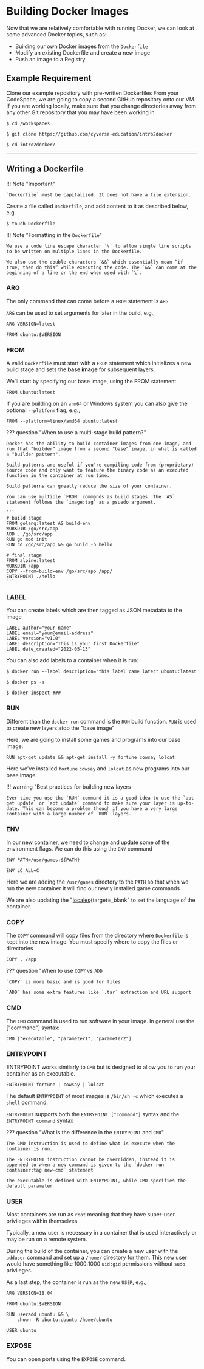 # Building Docker Images

Now that we are relatively comfortable with running Docker, we can look at some advanced Docker topics, such as:

- Building our own Docker images from the `Dockerfile`
- Modify an existing Dockerfile and create a new image
- Push an image to a Registry

## Example Requirement

Clone our example repository with pre-written Dockerfiles From your CodeSpace, we are going to copy a second GitHub repository onto our VM. If you are working locally, make sure that you change directories away from any other Git repository that you may have been working in.

```
$ cd /workspaces

$ git clone https://github.com/cyverse-education/intro2docker

$ cd intro2docker/

```

---

## Writing a Dockerfile

!!! Note "Important"

    `Dockerfile` must be capitalized. It does not have a file extension.

Create a file called `Dockerfile`, and add content to it as described below, e.g.

```
$ touch Dockerfile
```

!!! Note "Formatting in the `Dockerfile`"

    We use a code line escape character `\` to allow single line scripts to be written on multiple lines in the Dockerfile.

    We also use the double characters `&&` which essentially mean “if true, then do this” while executing the code. The `&&` can come at the beginning of a line or the end when used with `\`.

### ARG

The only command that can come before a `FROM` statement is `ARG`

`ARG` can be used to set arguments for later in the build, e.g.,

```
ARG VERSION=latest

FROM ubuntu:$VERSION
```

### FROM

A valid `Dockerfile` must start with a `FROM` statement which initializes a new build stage and sets the **base image** for subsequent layers.

We’ll start by specifying our base image, using the FROM statement

```
FROM ubuntu:latest
```

If you are building on an `arm64` or Windows system you can also give the optional `--platform` flag, e.g.,

```
FROM --platform=linux/amd64 ubuntu:latest
```

??? question "When to use a multi-stage build pattern?"

    Docker has the ability to build container images from one image, and run that "builder" image from a second "base" image, in what is called a "builder pattern".

    Build patterns are useful if you're compiling code from (proprietary) source code and only want to feature the binary code as an executed function in the container at run time. 

    Build patterns can greatly reduce the size of your container.

    You can use multiple `FROM` commands as build stages. The `AS` statement follows the `image:tag` as a psuedo argument. 

    ```
    # build stage
    FROM golang:latest AS build-env
    WORKDIR /go/src/app
    ADD . /go/src/app
    RUN go mod init
    RUN cd /go/src/app && go build -o hello

    # final stage
    FROM alpine:latest
    WORKDIR /app
    COPY --from=build-env /go/src/app /app/
    ENTRYPOINT ./hello
    ```

### LABEL

You can create labels which are then tagged as  JSON metadata to the image

```
LABEL author="your-name" 
LABEL email="your@email-address"
LABEL version="v1.0"
LABEL description="This is your first Dockerfile"
LABEL date_created="2022-05-13"
```

You can also add labels to a container when it is run:

```
$ docker run --label description="this label came later" ubuntu:latest

$ docker ps -a

$ docker inspect ###
```

### RUN

Different than the `docker run` command is the `RUN` build function. `RUN` is used to create new layers atop the "base image"

Here, we are going to install some games and programs into our base image:

```
RUN apt-get update && apt-get install -y fortune cowsay lolcat
```

Here we've installed `fortune` `cowsay` and `lolcat` as new programs into our base image.

!!! warning "Best practices for building new layers

    Ever time you use the `RUN` command it is a good idea to use the `apt-get update` or `apt update` command to make sure your layer is up-to-date. This can become a problem though if you have a very large container with a large number of `RUN` layers. 

### ENV

In our new container, we need to change and update some of the environment flags. We can do this using the `ENV` command

```
ENV PATH=/usr/games:${PATH}

ENV LC_ALL=C
```

Here we are adding the `/usr/games` directory to the `PATH` so that when we run the new container it will find our newly installed game commands

We are also updating the "[locales](https://www.tecmint.com/set-system-locales-in-linux/){target=_blank" to set the language of the container.

### COPY

The `COPY` command will copy files from the directory where `Dockerfile` is kept into the new image. You must specify where to copy the files or directories

```
COPY . /app
```

??? question "When to use `COPY` vs `ADD`

    `COPY` is more basic and is good for files

    `ADD` has some extra features like `.tar` extraction and URL support

### CMD

The `CMD` command is used to run software in your image. In general use the ["command"] syntax:

```
CMD ["executable", "parameter1", "parameter2"]
```

### ENTRYPOINT

ENTRYPOINT works similarly to `CMD` but is designed to allow you to run your container as an executable.

```
ENTRYPOINT fortune | cowsay | lolcat
```

The default `ENTRYPOINT` of most images is `/bin/sh -c` which executes a `shell` command.


`ENTRYPOINT` supports both the `ENTRYPOINT ["command"]` syntax and the `ENTRYPOINT command` syntax

??? question "What is the difference in the `ENTRYPOINT` and `CMD`"

    The CMD instruction is used to define what is execute when the container is run.

    The ENTRYPOINT instruction cannot be overridden, instead it is appended to when a new command is given to the `docker run container:tag new-cmd` statement 

    the executable is defined with ENTRYPOINT, while CMD specifies the default parameter

### USER

Most containers are run as `root` meaning that they have super-user privileges within themselves

Typically, a new user is necessary in a container that is used interactively or may be run on a remote system.

During the build of the container, you can create a new user with the `adduser` command and set up a `/home/` directory for them. This new user would have something like 1000:1000 `uid:gid` permissions without `sudo` privileges.

As a last step, the container is run as the new `USER`, e.g., 

```
ARG VERSION=18.04

FROM ubuntu:$VERSION

RUN useradd ubuntu && \
    chown -R ubuntu:ubuntu /home/ubuntu

USER ubuntu
```


### EXPOSE

You can open ports using the `EXPOSE` command.
